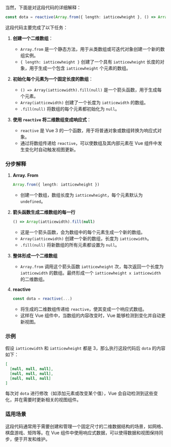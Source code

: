 当然，下面是对这段代码的详细解释：

```typescript
const dota = reactive(Array.from({ length: iatticewheight }, () => Array(iatticewidth).fill(null)));
```

这段代码主要完成了以下任务：

1. **创建一个二维数组**：
   - `Array.from` 是一个静态方法，用于从类数组或可迭代对象创建一个新的数组实例。
   - `{ length: iatticewheight }` 创建了一个具有 `iatticewheight` 长度的对象，用于生成一个包含 `iatticewheight` 个元素的数组。

2. **初始化每个元素为一个固定长度的数组**：
   - `() => Array(iatticewidth).fill(null)` 是一个箭头函数，用于生成每个元素。
   - `Array(iatticewidth)` 创建了一个长度为 `iatticewidth` 的数组。
   - `.fill(null)` 将数组的每个元素都初始化为 `null`。

3. **使用 `reactive` 将二维数组变成响应式**：
   - `reactive` 是 Vue 3 的一个函数，用于将普通对象或数组转换为响应式对象。
   - 通过将数组传递给 `reactive`，可以使数组及其内部元素在 Vue 组件中发生变化时自动触发视图更新。

### 分步解释

1. **Array. From**

   ```typescript
   Array.from({ length: iatticewheight })
   ```

   - 创建一个数组，数组长度为 `iatticewheight`，每个元素默认为 `undefined`。

2. **箭头函数生成二维数组的每一行**

   ```typescript
   () => Array(iatticewidth).fill(null)
   ```

   - 这是一个箭头函数，会为数组中的每个元素生成一个新的数组。
   - `Array(iatticewidth)` 创建一个新的数组，长度为 `iatticewidth`。
   - `.fill(null)` 将新数组的所有元素都设置为 `null`。

3. **整体形成一个二维数组**

   - `Array.from` 调用这个箭头函数 `iatticewheight` 次，每次返回一个长度为 `iatticewidth` 的数组。最终形成一个 `iatticewheight x iatticewidth` 的二维数组。

4. **reactive**

   ```typescript
   const dota = reactive(...)
   ```

   - 将生成的二维数组传递给 `reactive`，使其变成一个响应式数组。
   - 这样在 Vue 组件中，当数组的内容改变时，Vue 能够检测到变化并自动更新视图。

### 示例

假设 `iatticewidth` 和 `iatticewheight` 都是 3，那么执行这段代码后 `dota` 的内容如下：

```json
[
  [null, null, null],
  [null, null, null],
  [null, null, null]
]
```

每次对 `dota` 进行修改（如添加元素或改变某个值），Vue 会自动检测到这些变化，并在需要时更新相关的视图组件。

### 适用场景

这段代码通常用于需要创建和管理一个固定尺寸的二维数据结构的场景，如网格、棋盘游戏、矩阵等。在 Vue 组件中使用响应式数据，可以使得数据和视图保持同步，便于开发和维护。